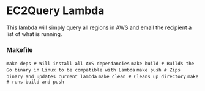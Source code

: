# EC2Query Lambda
This lambda will simply query all regions in AWS and email the recipient a list of what is running.

### Makefile
`make deps # Will install all AWS dependancies`
`make build # Builds the Go binary in Linux to be compatible with Lambda`
`make push # Zips binary and updates current lambda`
`make clean # Cleans up directory`
`make # runs build and push`
